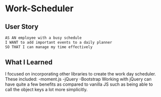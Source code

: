 # Work-Scheduler

## User Story

```md
AS AN employee with a busy schedule
I WANT to add important events to a daily planner
SO THAT I can manage my time effectively
```
## What I Learned
 
I focused on incorporating other libraries to create the work day scheduler. These included:
-moment.js
-jQuery
-Bootstrap
Working with jQuery can have quite a few benefits as compared to vanilla JS such as being able to call the object keys a lot more simplicitly.
